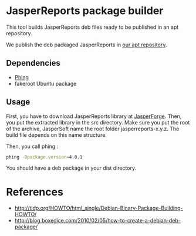 # JasperReports package builder
This tool builds JasperReports deb files ready to be published in an apt repository.

We publish the deb packaged JasperReports in [our apt repository](http://repo.ada-consult.com).

## Dependencies

 * [Phing](http://www.phing.info)
 * fakeroot Ubuntu package

## Usage

First, you have to download JasperReports library at [JasperForge](http://www.jasperforge.org). Then, you put the extracted library in the src directory. Make sure you put the root of the archive, JasperSoft name the root folder jasperreports-x.y.z. The build file depends on this name structure.

Then, you call phing :

```bash
phing -Dpackage.version=4.0.1
```

You should have a deb package in your dist directory.

# References
 * http://tldp.org/HOWTO/html_single/Debian-Binary-Package-Building-HOWTO/
 * http://blog.boxedice.com/2010/02/05/how-to-create-a-debian-deb-package/
